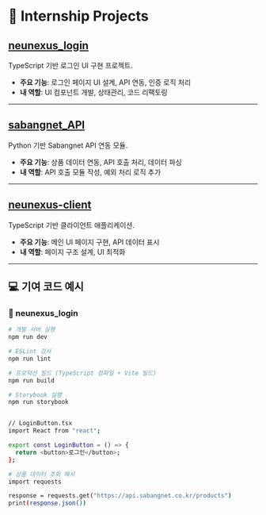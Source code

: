 # 💼 Internship Projects

## [neunexus_login](https://github.com/GopediaPro/neunexus_login)
TypeScript 기반 로그인 UI 구현 프로젝트.

- **주요 기능**: 로그인 페이지 UI 설계, API 연동, 인증 로직 처리
- **내 역할**: UI 컴포넌트 개발, 상태관리, 코드 리팩토링

---

## [sabangnet_API](https://github.com/GopediaPro/sabangnet_API)
Python 기반 Sabangnet API 연동 모듈.

- **주요 기능**: 상품 데이터 연동, API 호출 처리, 데이터 파싱
- **내 역할**: API 호출 모듈 작성, 예외 처리 로직 추가

---

## [neunexus-client](https://github.com/GopediaPro/neunexus-client)
TypeScript 기반 클라이언트 애플리케이션.

- **주요 기능**: 메인 UI 페이지 구현, API 데이터 표시
- **내 역할**: 페이지 구조 설계, UI 최적화


---

## 💻 기여 코드 예시

### 📌 neunexus_login
```bash
# 개발 서버 실행
npm run dev

# ESLint 검사
npm run lint

# 프로덕션 빌드 (TypeScript 컴파일 + Vite 빌드)
npm run build

# Storybook 실행
npm run storybook


// LoginButton.tsx
import React from "react";

export const LoginButton = () => {
  return <button>로그인</button>;
};

# 상품 데이터 조회 예시
import requests

response = requests.get("https://api.sabangnet.co.kr/products")
print(response.json())



